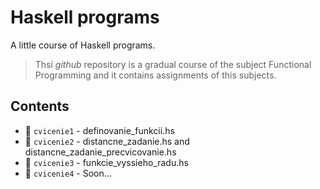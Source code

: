 # Haskell programs
A little course of Haskell programs.

> Thsi *github* repository is a gradual course of the subject Functional Programming and it contains assignments of this subjects.

## Contents

- 📁 `cvicenie1` - definovanie_funkcii.hs
- 📁 `cvicenie2` - distancne_zadanie.hs and distancne_zadanie_precvicovanie.hs
- 📁 `cvicenie3` - funkcie_vyssieho_radu.hs
- 📁 `cvicenie4` - Soon...
